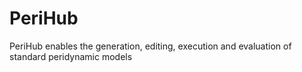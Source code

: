 # PeriHub

PeriHub enables the generation, editing, execution and evaluation of standard peridynamic models